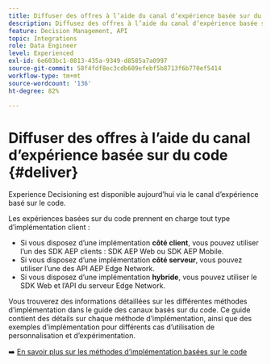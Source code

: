 ```yaml
---
title: Diffuser des offres à l’aide du canal d’expérience basée sur du code
description: Diffusez des offres à l’aide du canal d’expérience basée sur du code.
feature: Decision Management, API
topic: Integrations
role: Data Engineer
level: Experienced
exl-id: 6e603bc1-0813-435a-9349-d8585a7a0997
source-git-commit: 58f4fdf8ec3cdb609efebf5b8713f6b770ef5414
workflow-type: tm+mt
source-wordcount: '136'
ht-degree: 82%

---
```


# Diffuser des offres à l’aide du canal d’expérience basée sur du code {#deliver}

Experience Decisioning est disponible aujourd’hui via le canal d’expérience basé sur le code.

Les expériences basées sur du code prennent en charge tout type d’implémentation client :

* Si vous disposez d’une implémentation **côté client**, vous pouvez utiliser l’un des SDK AEP clients : SDK AEP Web ou SDK AEP Mobile.
* Si vous disposez d’une implémentation **côté serveur**, vous pouvez utiliser l’une des API AEP Edge Network.
* Si vous disposez d’une implémentation **hybride**, vous pouvez utiliser le SDK Web et l’API du serveur Edge Network.

Vous trouverez des informations détaillées sur les différentes méthodes d’implémentation dans le guide des canaux basés sur du code. Ce guide contient des détails sur chaque méthode d’implémentation, ainsi que des exemples d’implémentation pour différents cas d’utilisation de personnalisation et d’expérimentation.

➡️ [En savoir plus sur les méthodes d’implémentation basées sur le code](../../code-based/code-based-implementation-samples.md)

